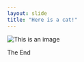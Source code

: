 ```yaml
---
layout: slide
title: "Here is a cat!"
---
```



![This is an image](https://myoctocat.com/assets/images/base-octocat.svg)

The End

